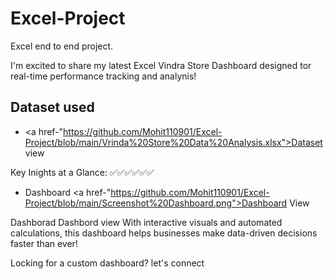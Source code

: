 # Excel-Project
Excel end to end project.

I'm excited to share my latest Excel Vindra Store Dashboard designed tor real-time performance tracking and analynis!
## Dataset used
- <a href-"https://github.com/Mohit110901/Excel-Project/blob/main/Vrinda%20Store%20Data%20Analysis.xlsx">Dataset view</a>
  

Key Inights at a Glance: ✅✅✅✅✅✅

- Dashboard <a href-"https://github.com/Mohit110901/Excel-Project/blob/main/Screenshot%20Dashboard.png">Dashboard View<a/>

Dashborad Dashbord view 
With interactive visuals and automated calculations, this dashboard helps businesses make data-driven decisions faster than ever!

Locking for a custom dashboard? let's connect
